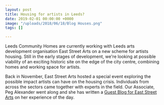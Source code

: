 ```yaml
---
layout: post
title: Housing for artists in Leeds?
date: 2019-02-01 00:00:00 +0000
image: "/uploads/2018/06/18/Blog Houses.png"
tags: []

---
```

Leeds Community Homes are currently working with Leeds arts development organisation East Street Arts on a new scheme for artists housing. Still in the early stages of development, we're looking at possible viability of an exciting historic site on the edge of the city centre, combining homes and working space for artists.  

Back in November, East Street Arts hosted a special event exploring the possible impact artists can have on the housing crisis. Individuals from across the sectors came together with experts in the field. Our Associate, Peg Alexander went along and she has written a [Guest Blog for East Street Arts](https://eaststreetarts.org.uk/fluxcapacitor/housing-for-artists-a-guest-blog-by-peg-alexander/ "Guest Blog for East Street Arts") on her experience of the day.